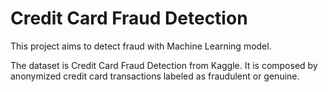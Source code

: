 # Credit Card Fraud Detection

This project aims to detect fraud with Machine Learning model.

The dataset is Credit Card Fraud Detection from Kaggle. It is composed by anonymized credit card transactions labeled as fraudulent or genuine.
